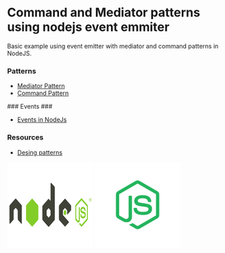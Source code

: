 # Command and Mediator patterns using nodejs event emmiter #

Basic example using event emitter with mediator and command patterns in NodeJS.

### Patterns ###

* [Mediator Pattern]( https://addyosmani.com/resources/essentialjsdesignpatterns/book/#mediatorpatternjavascript)
* [Command Pattern](https://addyosmani.com/resources/essentialjsdesignpatterns/book/#commandpatternjavascript)

### Events ###

* [Events in NodeJs](https://nodejs.org/api/events.html)

### Resources ###

* [Desing patterns](https://loredanacirstea.github.io/es6-design-patterns/#command)


<img src="./images/node.png" alt="" data-canonical-src="./images/node.png" width="200" height="200" />

<img src="./images/js.png" alt="" data-canonical-src="./images/js.png" width="200" height="200" />
